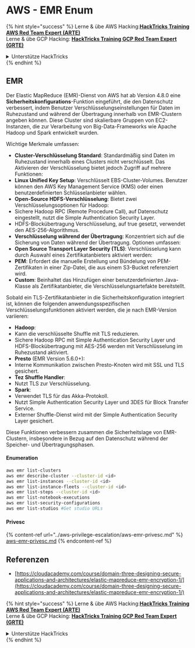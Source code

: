 # AWS - EMR Enum

{% hint style="success" %}
Lerne & übe AWS Hacking:<img src="/.gitbook/assets/image.png" alt="" data-size="line">[**HackTricks Training AWS Red Team Expert (ARTE)**](https://training.hacktricks.xyz/courses/arte)<img src="/.gitbook/assets/image.png" alt="" data-size="line">\
Lerne & übe GCP Hacking: <img src="/.gitbook/assets/image (2).png" alt="" data-size="line">[**HackTricks Training GCP Red Team Expert (GRTE)**<img src="/.gitbook/assets/image (2).png" alt="" data-size="line">](https://training.hacktricks.xyz/courses/grte)

<details>

<summary>Unterstütze HackTricks</summary>

* Überprüfe die [**Abonnementpläne**](https://github.com/sponsors/carlospolop)!
* **Tritt der** 💬 [**Discord-Gruppe**](https://discord.gg/hRep4RUj7f) oder der [**Telegram-Gruppe**](https://t.me/peass) bei oder **folge** uns auf **Twitter** 🐦 [**@hacktricks\_live**](https://twitter.com/hacktricks\_live)**.**
* **Teile Hacking-Tricks, indem du PRs an die** [**HackTricks**](https://github.com/carlospolop/hacktricks) und [**HackTricks Cloud**](https://github.com/carlospolop/hacktricks-cloud) GitHub-Repos einreichst.

</details>
{% endhint %}

## EMR

Der Elastic MapReduce (EMR)-Dienst von AWS hat ab Version 4.8.0 eine **Sicherheitskonfigurations**-Funktion eingeführt, die den Datenschutz verbessert, indem Benutzer Verschlüsselungseinstellungen für Daten im Ruhezustand und während der Übertragung innerhalb von EMR-Clustern angeben können. Diese Cluster sind skalierbare Gruppen von EC2-Instanzen, die zur Verarbeitung von Big-Data-Frameworks wie Apache Hadoop und Spark entwickelt wurden.

Wichtige Merkmale umfassen:

* **Cluster-Verschlüsselung Standard**: Standardmäßig sind Daten im Ruhezustand innerhalb eines Clusters nicht verschlüsselt. Das Aktivieren der Verschlüsselung bietet jedoch Zugriff auf mehrere Funktionen:
* **Linux Unified Key Setup**: Verschlüsselt EBS-Cluster-Volumes. Benutzer können den AWS Key Management Service (KMS) oder einen benutzerdefinierten Schlüsselanbieter wählen.
* **Open-Source HDFS-Verschlüsselung**: Bietet zwei Verschlüsselungsoptionen für Hadoop:
* Sichere Hadoop RPC (Remote Procedure Call), auf Datenschutz eingestellt, nutzt die Simple Authentication Security Layer.
* HDFS-Blockübertragung Verschlüsselung, auf true gesetzt, verwendet den AES-256-Algorithmus.
* **Verschlüsselung während der Übertragung**: Konzentriert sich auf die Sicherung von Daten während der Übertragung. Optionen umfassen:
* **Open Source Transport Layer Security (TLS)**: Verschlüsselung kann durch Auswahl eines Zertifikatanbieters aktiviert werden:
* **PEM**: Erfordert die manuelle Erstellung und Bündelung von PEM-Zertifikaten in einer Zip-Datei, die aus einem S3-Bucket referenziert wird.
* **Custom**: Beinhaltet das Hinzufügen einer benutzerdefinierten Java-Klasse als Zertifikatanbieter, die Verschlüsselungsartefakte bereitstellt.

Sobald ein TLS-Zertifikatanbieter in die Sicherheitskonfiguration integriert ist, können die folgenden anwendungsspezifischen Verschlüsselungsfunktionen aktiviert werden, die je nach EMR-Version variieren:

* **Hadoop**:
* Kann die verschlüsselte Shuffle mit TLS reduzieren.
* Sichere Hadoop RPC mit Simple Authentication Security Layer und HDFS-Blockübertragung mit AES-256 werden mit Verschlüsselung im Ruhezustand aktiviert.
* **Presto** (EMR Version 5.6.0+):
* Interne Kommunikation zwischen Presto-Knoten wird mit SSL und TLS gesichert.
* **Tez Shuffle Handler**:
* Nutzt TLS zur Verschlüsselung.
* **Spark**:
* Verwendet TLS für das Akka-Protokoll.
* Nutzt Simple Authentication Security Layer und 3DES für Block Transfer Service.
* Externer Shuffle-Dienst wird mit der Simple Authentication Security Layer gesichert.

Diese Funktionen verbessern zusammen die Sicherheitslage von EMR-Clustern, insbesondere in Bezug auf den Datenschutz während der Speicher- und Übertragungsphasen.

#### Enumeration
```bash
aws emr list-clusters
aws emr describe-cluster --cluster-id <id>
aws emr list-instances --cluster-id <id>
aws emr list-instance-fleets --cluster-id <id>
aws emr list-steps --cluster-id <id>
aws emr list-notebook-executions
aws emr list-security-configurations
aws emr list-studios #Get studio URLs
```
#### Privesc

{% content-ref url="../aws-privilege-escalation/aws-emr-privesc.md" %}
[aws-emr-privesc.md](../aws-privilege-escalation/aws-emr-privesc.md)
{% endcontent-ref %}

## Referenzen

* [https://cloudacademy.com/course/domain-three-designing-secure-applications-and-architectures/elastic-mapreduce-emr-encryption-1/](https://cloudacademy.com/course/domain-three-designing-secure-applications-and-architectures/elastic-mapreduce-emr-encryption-1/)

{% hint style="success" %}
Lerne & übe AWS Hacking:<img src="/.gitbook/assets/image.png" alt="" data-size="line">[**HackTricks Training AWS Red Team Expert (ARTE)**](https://training.hacktricks.xyz/courses/arte)<img src="/.gitbook/assets/image.png" alt="" data-size="line">\
Lerne & übe GCP Hacking: <img src="/.gitbook/assets/image (2).png" alt="" data-size="line">[**HackTricks Training GCP Red Team Expert (GRTE)**<img src="/.gitbook/assets/image (2).png" alt="" data-size="line">](https://training.hacktricks.xyz/courses/grte)

<details>

<summary>Unterstütze HackTricks</summary>

* Schau dir die [**Abonnementpläne**](https://github.com/sponsors/carlospolop) an!
* **Tritt der** 💬 [**Discord-Gruppe**](https://discord.gg/hRep4RUj7f) oder der [**Telegram-Gruppe**](https://t.me/peass) bei oder **folge** uns auf **Twitter** 🐦 [**@hacktricks\_live**](https://twitter.com/hacktricks\_live)**.**
* **Teile Hacking-Tricks, indem du PRs an die** [**HackTricks**](https://github.com/carlospolop/hacktricks) und [**HackTricks Cloud**](https://github.com/carlospolop/hacktricks-cloud) GitHub-Repos einreichst.

</details>
{% endhint %}
